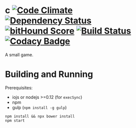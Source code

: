 # c [![Code Climate](https://codeclimate.com/github/seiyria/c/badges/gpa.svg)](https://codeclimate.com/github/seiyria/c) [![Dependency Status](https://gemnasium.com/seiyria/c.svg)](https://gemnasium.com/seiyria/c) [![bitHound Score](https://www.bithound.io/github/seiyria/c/badges/score.svg)](https://www.bithound.io/github/seiyria/c) [![Build Status](https://travis-ci.org/seiyria/c.svg)](https://travis-ci.org/seiyria/c) [![Codacy Badge](https://www.codacy.com/project/badge/9f26b0ef8b1748e59a737f035bdf52c6)](https://www.codacy.com/app/seiyria/c)


A small game.

# Building and Running

Prerequisites:
* iojs or nodejs >=0.12 (for `execSync`)
* npm
* gulp (`npm install -g gulp`)

```
npm install && npx bower install
npm start
```
